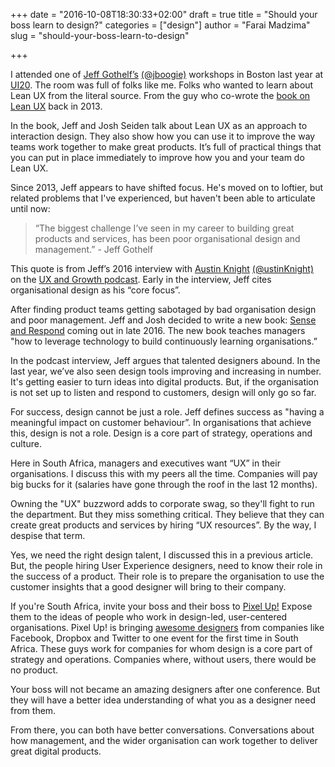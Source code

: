 +++
date = "2016-10-08T18:30:33+02:00"
draft = true
title = "Should your boss learn to design?"
categories = ["design"]
author = "Farai Madzima"
slug = "should-your-boss-learn-to-design"

+++

I attended one of [Jeff Gothelf’s](http://jeffgothelf.com/) [(@jboogie)](https://twitter.com/jboogie/) workshops in Boston last year at [UI20](https://ui20.uie.com/). The room was full of folks like me. Folks who wanted to learn about Lean UX from the literal source. From the guy who co-wrote the [book on Lean UX](http://www.leanuxbook.com/) back in 2013.

In the book, Jeff and Josh Seiden talk about Lean UX as an approach to interaction design. They also show how you can use it to improve  the way teams work together to make great products. It’s full of practical things that you can put in place immediately to improve how you and your team do Lean UX.

Since 2013, Jeff appears to have shifted focus. He's moved on to loftier, but related problems that I've experienced, but haven't been able to articulate until now:

> “The biggest challenge I’ve seen in my career to building great products and services, has been poor organisational design and management.” - Jeff Gothelf

This quote is from Jeff’s 2016 interview with [Austin Knight](http://austinknight.com/) [(@ustinKnight)](https://twitter.com/ustinKnight) on the [UX and Growth podcast](https://soundcloud.com/ux-and-growth/lean-ux-organization-design-with-jeff-gothelf-author-of-lean-ux-sense-and-respond). Early in the interview, Jeff cites organisational design as his “core focus”.

After finding product teams getting sabotaged by bad organisation design and poor management. Jeff and Josh decided to write a new book: [Sense and Respond](http://senseandrespond.co/) coming out in late 2016. The new book teaches managers "how to leverage technology to build continuously learning organisations.”

In the podcast interview, Jeff argues that talented designers abound. In the last year, we’ve also seen design tools improving and increasing in number. It's getting easier to turn ideas into digital products. But, if the organisation is not set up to listen and respond to customers, design will only go so far.

For success, design cannot be just a role. Jeff defines success as "having a meaningful impact on customer behaviour”. In organisations that achieve this, design is not a role. Design is a core part of strategy, operations and culture.

Here in South Africa, managers and executives want “UX” in their organisations. I discuss this with my peers all the time. Companies will  pay big bucks for it (salaries have gone through the roof in the last 12 months).

Owning the "UX" buzzword adds to corporate swag, so they'll fight to run the department. But they miss something critical. They believe that they can create  great products and services by hiring “UX resources”. By the way, I despise that term.

Yes, we need the right design talent, I discussed this in a previous article. But, the people hiring User Experience designers, need to know their role in the success of a product. Their role is to prepare the organisation to use the customer insights that a good designer will bring to their company.

If you're South Africa, invite your boss and their boss to [Pixel Up!](https://pixelup.co.za/) Expose them to the ideas of people who work in design-led, user-centered organisations. Pixel Up! is bringing [awesome designers](https://pixelup.co.za/speakers/) from companies like Facebook, Dropbox and Twitter to one event for the first time in South Africa. These guys work for companies for whom design is a core part of strategy and operations. Companies where, without users, there would be no product.

Your boss will not became an amazing designers after one conference. But they will have a better idea understanding of what you as a designer need from them.

From there, you can both have better conversations. Conversations about how management, and the wider organisation can work together to deliver great digital products.
